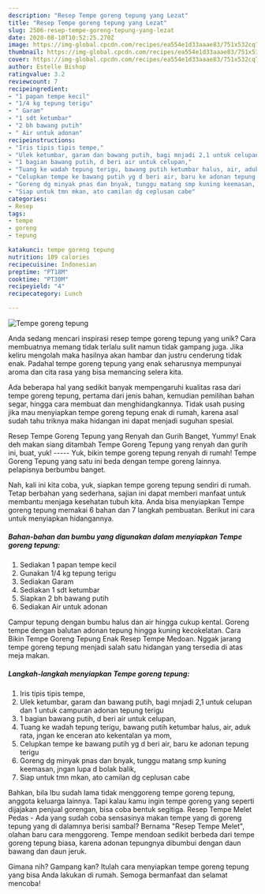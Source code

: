 ```yaml
---
description: "Resep Tempe goreng tepung yang Lezat"
title: "Resep Tempe goreng tepung yang Lezat"
slug: 2506-resep-tempe-goreng-tepung-yang-lezat
date: 2020-08-10T10:52:25.270Z
image: https://img-global.cpcdn.com/recipes/ea554e1d33aaae83/751x532cq70/tempe-goreng-tepung-foto-resep-utama.jpg
thumbnail: https://img-global.cpcdn.com/recipes/ea554e1d33aaae83/751x532cq70/tempe-goreng-tepung-foto-resep-utama.jpg
cover: https://img-global.cpcdn.com/recipes/ea554e1d33aaae83/751x532cq70/tempe-goreng-tepung-foto-resep-utama.jpg
author: Estelle Bishop
ratingvalue: 3.2
reviewcount: 7
recipeingredient:
- "1 papan tempe kecil"
- "1/4 kg tepung terigu"
- " Garam"
- "1 sdt ketumbar"
- "2 bh bawang putih"
- " Air untuk adonan"
recipeinstructions:
- "Iris tipis tipis tempe,"
- "Ulek ketumbar, garam dan bawang putih, bagi mnjadi 2,1 untuk celupan dan 1 untuk campuran adonan tepung terigu"
- "1 bagian bawang putih, d beri air untuk celupan,"
- "Tuang ke wadah tepung terigu, bawang putih ketumbar halus, air, aduk rata, jngan ke enceran ato kekentalan ya mom,"
- "Celupkan tempe ke bawang putih yg d beri air, baru ke adonan tepung terigu"
- "Goreng dg minyak pnas dan bnyak, tunggu matang smp kuning keemasan, jngan lupa d bolak balik,"
- "Siap untuk tmn mkan, ato camilan dg ceplusan cabe"
categories:
- Resep
tags:
- tempe
- goreng
- tepung

katakunci: tempe goreng tepung 
nutrition: 189 calories
recipecuisine: Indonesian
preptime: "PT18M"
cooktime: "PT30M"
recipeyield: "4"
recipecategory: Lunch

---
```



![Tempe goreng tepung](https://img-global.cpcdn.com/recipes/ea554e1d33aaae83/751x532cq70/tempe-goreng-tepung-foto-resep-utama.jpg)

Anda sedang mencari inspirasi resep tempe goreng tepung yang unik? Cara membuatnya memang tidak terlalu sulit namun tidak gampang juga. Jika keliru mengolah maka hasilnya akan hambar dan justru cenderung tidak enak. Padahal tempe goreng tepung yang enak seharusnya mempunyai aroma dan cita rasa yang bisa memancing selera kita.

Ada beberapa hal yang sedikit banyak mempengaruhi kualitas rasa dari tempe goreng tepung, pertama dari jenis bahan, kemudian pemilihan bahan segar, hingga cara membuat dan menghidangkannya. Tidak usah pusing jika mau menyiapkan tempe goreng tepung enak di rumah, karena asal sudah tahu triknya maka hidangan ini dapat menjadi suguhan spesial.

Resep Tempe Goreng Tepung yang Renyah dan Gurih Banget, Yummy! Enak deh makan siang ditambah Tempe Goreng Tepung yang renyah dan gurih ini, buat, yuk! ----- Yuk, bikin tempe goreng tepung renyah di rumah! Tempe Goreng Tepung yang satu ini beda dengan tempe goreng lainnya. pelapisnya berbumbu banget.


Nah, kali ini kita coba, yuk, siapkan tempe goreng tepung sendiri di rumah. Tetap berbahan yang sederhana, sajian ini dapat memberi manfaat untuk membantu menjaga kesehatan tubuh kita. Anda bisa menyiapkan Tempe goreng tepung memakai 6 bahan dan 7 langkah pembuatan. Berikut ini cara untuk menyiapkan hidangannya.

<!--inarticleads1-->

##### Bahan-bahan dan bumbu yang digunakan dalam menyiapkan Tempe goreng tepung:

1. Sediakan 1 papan tempe kecil
1. Gunakan 1/4 kg tepung terigu
1. Sediakan  Garam
1. Sediakan 1 sdt ketumbar
1. Siapkan 2 bh bawang putih
1. Sediakan  Air untuk adonan


Campur tepung dengan bumbu halus dan air hingga cukup kental. Goreng tempe dengan balutan adonan tepung hingga kuning kecokelatan. Cara Bikin Tempe Goreng Tepung Enak Resep Tempe Medoan. Nggak jarang tempe goreng tepung menjadi salah satu hidangan yang tersedia di atas meja makan. 

<!--inarticleads2-->

##### Langkah-langkah menyiapkan Tempe goreng tepung:

1. Iris tipis tipis tempe,
1. Ulek ketumbar, garam dan bawang putih, bagi mnjadi 2,1 untuk celupan dan 1 untuk campuran adonan tepung terigu
1. 1 bagian bawang putih, d beri air untuk celupan,
1. Tuang ke wadah tepung terigu, bawang putih ketumbar halus, air, aduk rata, jngan ke enceran ato kekentalan ya mom,
1. Celupkan tempe ke bawang putih yg d beri air, baru ke adonan tepung terigu
1. Goreng dg minyak pnas dan bnyak, tunggu matang smp kuning keemasan, jngan lupa d bolak balik,
1. Siap untuk tmn mkan, ato camilan dg ceplusan cabe


Bahkan, bila Ibu sudah lama tidak menggoreng tempe goreng tepung, anggota keluarga lainnya. Tapi kalau kamu ingin tempe goreng yang seperti dijajakan penjual gorengan, bisa coba bentuk segitiga. Resep Tempe Melet Pedas - Ada yang sudah coba sensasinya makan tempe yang di goreng tepung yang di dalamnya berisi sambal? Bernama &#34;Resep Tempe Melet&#34;, olahan baru cara menggoreng. Tempe mendoan sedikit berbeda dari tempe goreng tepung biasa, karena adonan tepungnya dibumbui dengan daun bawang dan daun jeruk. 

Gimana nih? Gampang kan? Itulah cara menyiapkan tempe goreng tepung yang bisa Anda lakukan di rumah. Semoga bermanfaat dan selamat mencoba!
